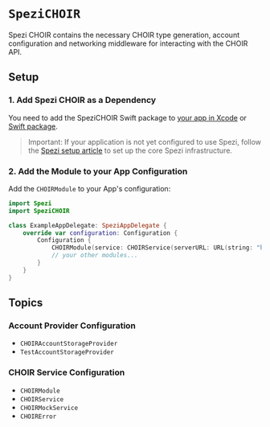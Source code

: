 # ``SpeziCHOIR``

<!--

This source file is part of the Stanford Spezi open source project

SPDX-FileCopyrightText: 2022 Stanford University and the project authors (see CONTRIBUTORS.md)

SPDX-License-Identifier: MIT
       
-->

Spezi CHOIR contains the necessary CHOIR type generation, account configuration and networking middleware for interacting with the CHOIR API.


## Setup

### 1. Add Spezi CHOIR as a Dependency

You need to add the SpeziCHOIR Swift package to
[your app in Xcode](https://developer.apple.com/documentation/xcode/adding-package-dependencies-to-your-app#) or
[Swift package](https://developer.apple.com/documentation/xcode/creating-a-standalone-swift-package-with-xcode#Add-a-dependency-on-another-Swift-package).

> Important: If your application is not yet configured to use Spezi, follow the [Spezi setup article](https://swiftpackageindex.com/stanfordspezi/spezi/documentation/spezi/initial-setup) to set up the core Spezi infrastructure.

### 2. Add the Module to your App Configuration

Add the `CHOIRModule` to your App's configuration:
```swift
import Spezi
import SpeziCHOIR

class ExampleAppDelegate: SpeziAppDelegate {
    override var configuration: Configuration {
        Configuration {
            CHOIRModule(service: CHOIRService(serverURL: URL(string: "https://choir.example.com")!))
            // your other modules...
        }
    }
}
```

## Topics

### Account Provider Configuration 

- ``CHOIRAccountStorageProvider``
- ``TestAccountStorageProvider``

### CHOIR Service Configuration

- ``CHOIRModule``
- ``CHOIRService``
- ``CHOIRMockService``
- ``CHOIRError``
